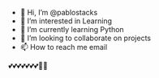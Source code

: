 - 👋 Hi, I’m @pablostacks
- 👀 I’m interested in Learning
- 🌱 I’m currently learning Python
- 💞️ I’m looking to collaborate on projects
- 📫 How to reach me email

<!---
pablostacks/pablostacks is a ✨ special ✨ repository because its `README.md` (this file) appears on your GitHub profile.
You can click the Preview link to take a look at your changes.
--->

💕💕💕💕💕💕💕🐱‍🏍

 
